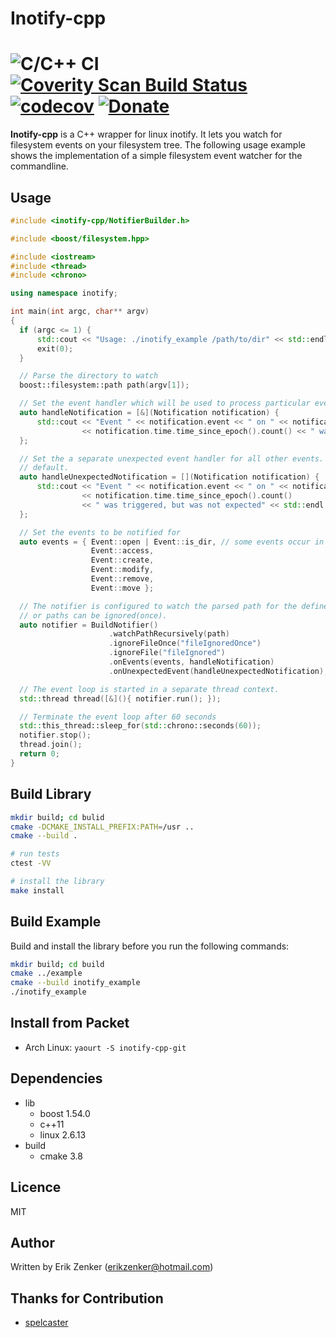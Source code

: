 # Inotify-cpp #
![C/C++ CI](https://github.com/erikzenker/inotify-cpp/workflows/C/C++%20CI/badge.svg) [![Coverity Scan Build Status](https://scan.coverity.com/projects/14692/badge.svg)](https://scan.coverity.com/projects/erikzenker-inotify-cpp) [![codecov](https://codecov.io/gh/erikzenker/inotify-cpp/branch/master/graph/badge.svg)](https://codecov.io/gh/erikzenker/inotify-cpp) [![Donate](https://img.shields.io/badge/Donate-PayPal-green.svg)](https://paypal.me/erikzenker)
===========

__Inotify-cpp__ is a C++ wrapper for linux inotify. It lets you watch for
filesystem events on your filesystem tree. The following usage example shows
the implementation of a simple filesystem event watcher for the commandline.

## Usage ##

  ```c++
#include <inotify-cpp/NotifierBuilder.h>

#include <boost/filesystem.hpp>

#include <iostream>
#include <thread>
#include <chrono>

using namespace inotify;

int main(int argc, char** argv)
{
    if (argc <= 1) {
        std::cout << "Usage: ./inotify_example /path/to/dir" << std::endl;
        exit(0);
    }

    // Parse the directory to watch
    boost::filesystem::path path(argv[1]);

    // Set the event handler which will be used to process particular events
    auto handleNotification = [&](Notification notification) {
        std::cout << "Event " << notification.event << " on " << notification.path << " at "
                  << notification.time.time_since_epoch().count() << " was triggered." << std::endl;
    };

    // Set the a separate unexpected event handler for all other events. An exception is thrown by
    // default.
    auto handleUnexpectedNotification = [](Notification notification) {
        std::cout << "Event " << notification.event << " on " << notification.path << " at "
                  << notification.time.time_since_epoch().count()
                  << " was triggered, but was not expected" << std::endl;
    };

    // Set the events to be notified for
    auto events = { Event::open | Event::is_dir, // some events occur in combinations
                    Event::access,
                    Event::create,
                    Event::modify,
                    Event::remove,
                    Event::move };

    // The notifier is configured to watch the parsed path for the defined events. Particular files
    // or paths can be ignored(once).
    auto notifier = BuildNotifier()
                        .watchPathRecursively(path)
                        .ignoreFileOnce("fileIgnoredOnce")
                        .ignoreFile("fileIgnored")
                        .onEvents(events, handleNotification)
                        .onUnexpectedEvent(handleUnexpectedNotification);

    // The event loop is started in a separate thread context.
    std::thread thread([&](){ notifier.run(); });

    // Terminate the event loop after 60 seconds
    std::this_thread::sleep_for(std::chrono::seconds(60));
    notifier.stop();
    thread.join();
    return 0;
}
  ```
  
## Build Library ##
```bash
mkdir build; cd bulid
cmake -DCMAKE_INSTALL_PREFIX:PATH=/usr ..
cmake --build .

# run tests
ctest -VV

# install the library
make install
```

## Build Example ##
Build and install the library before you run the following commands:
```bash
mkdir build; cd build
cmake ../example
cmake --build inotify_example
./inotify_example
```

## Install from Packet ##
* Arch Linux: `yaourt -S inotify-cpp-git`

## Dependencies ##
 + lib
   + boost 1.54.0
   + c++11
   + linux 2.6.13
 + build
   + cmake 3.8  

## Licence
MIT

## Author ##
Written by Erik Zenker (erikzenker@hotmail.com)

## Thanks for Contribution ##
  + [spelcaster](https://github.com/spelcaster)
